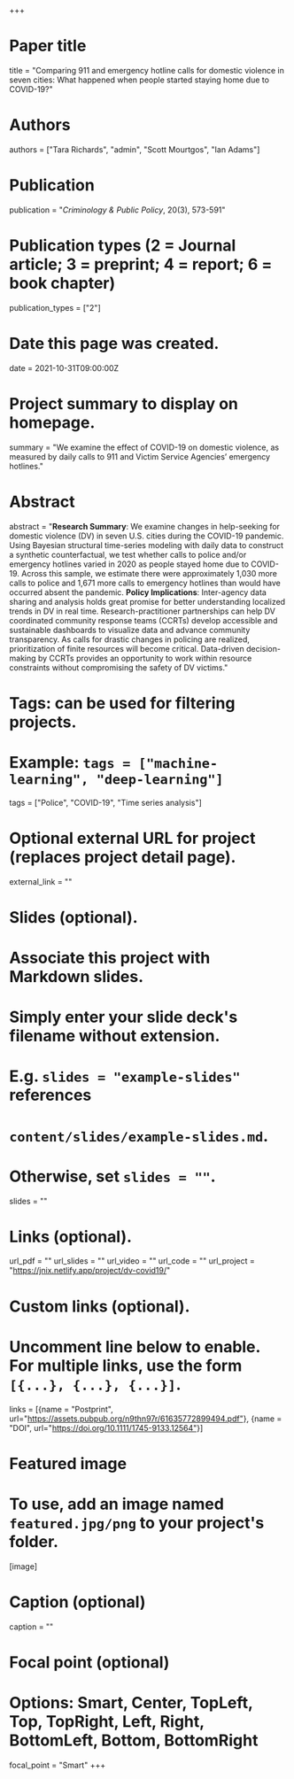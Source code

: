 +++
# Paper title
title = "Comparing 911 and emergency hotline calls for domestic violence in seven cities: What happened when people started staying home due to COVID-19?"

# Authors
authors = ["Tara Richards", "admin", "Scott Mourtgos", "Ian Adams"]

# Publication
publication = "*Criminology & Public Policy*, 20(3), 573-591"

# Publication types (2 = Journal article; 3 = preprint; 4 = report; 6 = book chapter)
publication_types = ["2"]

# Date this page was created.
date = 2021-10-31T09:00:00Z

# Project summary to display on homepage.
summary = "We examine the effect of COVID-19 on domestic violence, as measured by daily calls to 911 and Victim Service Agencies’ emergency hotlines."

# Abstract
abstract = "**Research Summary**: We examine changes in help-seeking for domestic violence (DV) in seven U.S. cities during the COVID-19 pandemic. Using Bayesian structural time-series modeling with daily data to construct a synthetic counterfactual, we test whether calls to police and/or emergency hotlines varied in 2020 as people stayed home due to COVID-19. Across this sample, we estimate there were approximately 1,030 more calls to police and 1,671 more calls to emergency hotlines than would have occurred absent the pandemic. **Policy Implications**: Inter-agency data sharing and analysis holds great promise for better understanding localized trends in DV in real time. Research-practitioner partnerships can help DV coordinated community response teams (CCRTs) develop accessible and sustainable dashboards to visualize data and advance community transparency. As calls for drastic changes in policing are realized, prioritization of finite resources will become critical. Data-driven decision-making by CCRTs provides an opportunity to work within resource constraints without compromising the safety of DV victims."

# Tags: can be used for filtering projects.
# Example: `tags = ["machine-learning", "deep-learning"]`
tags = ["Police", "COVID-19", "Time series analysis"]

# Optional external URL for project (replaces project detail page).
external_link = ""

# Slides (optional).
#   Associate this project with Markdown slides.
#   Simply enter your slide deck's filename without extension.
#   E.g. `slides = "example-slides"` references 
#   `content/slides/example-slides.md`.
#   Otherwise, set `slides = ""`.
slides = ""

# Links (optional).
url_pdf = ""
url_slides = ""
url_video = ""
url_code = ""
url_project = "https://jnix.netlify.app/project/dv-covid19/"

# Custom links (optional).
#   Uncomment line below to enable. For multiple links, use the form `[{...}, {...}, {...}]`.
links = [{name = "Postprint", url="https://assets.pubpub.org/n9thn97r/61635772899494.pdf"}, {name = "DOI", url="https://doi.org/10.1111/1745-9133.12564"}]

# Featured image
# To use, add an image named `featured.jpg/png` to your project's folder. 
[image]
  # Caption (optional)
  caption = ""
  
  # Focal point (optional)
  # Options: Smart, Center, TopLeft, Top, TopRight, Left, Right, BottomLeft, Bottom, BottomRight
  focal_point = "Smart"
+++
